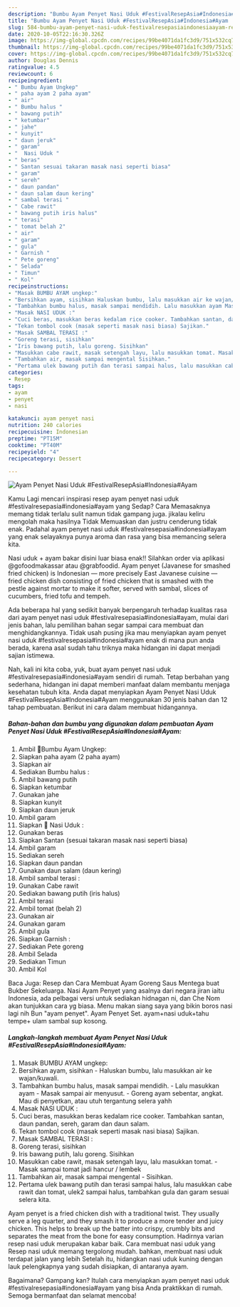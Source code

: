 ```yaml
---
description: "Bumbu Ayam Penyet Nasi Uduk #FestivalResepAsia#Indonesia#Ayam | Resep Bumbu Ayam Penyet Nasi Uduk #FestivalResepAsia#Indonesia#Ayam Yang Bisa Manjain Lidah"
title: "Bumbu Ayam Penyet Nasi Uduk #FestivalResepAsia#Indonesia#Ayam | Resep Bumbu Ayam Penyet Nasi Uduk #FestivalResepAsia#Indonesia#Ayam Yang Bisa Manjain Lidah"
slug: 584-bumbu-ayam-penyet-nasi-uduk-festivalresepasiaindonesiaayam-resep-bumbu-ayam-penyet-nasi-uduk-festivalresepasiaindonesiaayam-yang-bisa-manjain-lidah
date: 2020-10-05T22:16:30.326Z
image: https://img-global.cpcdn.com/recipes/99be4071da1fc3d9/751x532cq70/ayam-penyet-nasi-uduk-festivalresepasiaindonesiaayam-foto-resep-utama.jpg
thumbnail: https://img-global.cpcdn.com/recipes/99be4071da1fc3d9/751x532cq70/ayam-penyet-nasi-uduk-festivalresepasiaindonesiaayam-foto-resep-utama.jpg
cover: https://img-global.cpcdn.com/recipes/99be4071da1fc3d9/751x532cq70/ayam-penyet-nasi-uduk-festivalresepasiaindonesiaayam-foto-resep-utama.jpg
author: Douglas Dennis
ratingvalue: 4.5
reviewcount: 6
recipeingredient:
- " Bumbu Ayam Ungkep"
- " paha ayam 2 paha ayam"
- " air"
- " Bumbu halus "
- " bawang putih"
- " ketumbar"
- " jahe"
- " kunyit"
- " daun jeruk"
- " garam"
- "  Nasi Uduk "
- " beras"
- " Santan sesuai takaran masak nasi seperti biasa"
- " garam"
- " sereh"
- " daun pandan"
- " daun salam daun kering"
- " sambal terasi "
- " Cabe rawit"
- " bawang putih iris halus"
- " terasi"
- " tomat belah 2"
- " air"
- " garam"
- " gula"
- " Garnish "
- " Pete goreng"
- " Selada"
- " Timun"
- " Kol"
recipeinstructions:
- "Masak BUMBU AYAM ungkep:"
- "Bersihkan ayam, sisihkan Haluskan bumbu, lalu masukkan air ke wajan/kuwali."
- "Tambahkan bumbu halus, masak sampai mendidih. Lalu masukkan ayam Masak sampai air menyusut. Goreng ayam sebentar, angkat. Mau di penyetkan, atau utuh tergantung selera yahh"
- "Masak NASI UDUK :"
- "Cuci beras, masukkan beras kedalam rice cooker. Tambahkan santan, daun pandan, sereh, garam dan daun salam."
- "Tekan tombol cook (masak seperti masak nasi biasa) Sajikan."
- "Masak SAMBAL TERASI :"
- "Goreng terasi, sisihkan"
- "Iris bawang putih, lalu goreng. Sisihkan"
- "Masukkan cabe rawit, masak setengah layu, lalu masukkan tomat. Masak sampai tomat jadi hancur / lembek"
- "Tambahkan air, masak sampai mengental Sisihkan."
- "Pertama ulek bawang putih dan terasi sampai halus, lalu masukkan cabe rawit dan tomat, ulek2 sampai halus, tambahkan gula dan garam sesuai selera kita."
categories:
- Resep
tags:
- ayam
- penyet
- nasi

katakunci: ayam penyet nasi 
nutrition: 240 calories
recipecuisine: Indonesian
preptime: "PT15M"
cooktime: "PT40M"
recipeyield: "4"
recipecategory: Dessert

---
```



![Ayam Penyet Nasi Uduk #FestivalResepAsia#Indonesia#Ayam](https://img-global.cpcdn.com/recipes/99be4071da1fc3d9/751x532cq70/ayam-penyet-nasi-uduk-festivalresepasiaindonesiaayam-foto-resep-utama.jpg)

Kamu Lagi mencari inspirasi resep ayam penyet nasi uduk #festivalresepasia#indonesia#ayam yang Sedap? Cara Memasaknya memang tidak terlalu sulit namun tidak gampang juga. jikalau keliru mengolah maka hasilnya Tidak Memuaskan dan justru cenderung tidak enak. Padahal ayam penyet nasi uduk #festivalresepasia#indonesia#ayam yang enak selayaknya punya aroma dan rasa yang bisa memancing selera kita.

Nasi uduk + ayam bakar disini luar biasa enak!! Silahkan order via aplikasi @gofoodmakassar atau @grabfoodid. Ayam penyet (Javanese for smashed fried chicken) is Indonesian — more precisely East Javanese cuisine — fried chicken dish consisting of fried chicken that is smashed with the pestle against mortar to make it softer, served with sambal, slices of cucumbers, fried tofu and tempeh.

Ada beberapa hal yang sedikit banyak berpengaruh terhadap kualitas rasa dari ayam penyet nasi uduk #festivalresepasia#indonesia#ayam, mulai dari jenis bahan, lalu pemilihan bahan segar sampai cara membuat dan menghidangkannya. Tidak usah pusing jika mau menyiapkan ayam penyet nasi uduk #festivalresepasia#indonesia#ayam enak di mana pun anda berada, karena asal sudah tahu triknya maka hidangan ini dapat menjadi sajian istimewa.


Nah, kali ini kita coba, yuk, buat ayam penyet nasi uduk #festivalresepasia#indonesia#ayam sendiri di rumah. Tetap berbahan yang sederhana, hidangan ini dapat memberi manfaat dalam membantu menjaga kesehatan tubuh kita. Anda dapat menyiapkan Ayam Penyet Nasi Uduk #FestivalResepAsia#Indonesia#Ayam menggunakan 30 jenis bahan dan 12 tahap pembuatan. Berikut ini cara dalam membuat hidangannya.

<!--inarticleads1-->

##### Bahan-bahan dan bumbu yang digunakan dalam pembuatan Ayam Penyet Nasi Uduk #FestivalResepAsia#Indonesia#Ayam:

1. Ambil  🐓Bumbu Ayam Ungkep:
1. Siapkan  paha ayam (2 paha ayam)
1. Siapkan  air
1. Sediakan  Bumbu halus :
1. Ambil  bawang putih
1. Siapkan  ketumbar
1. Gunakan  jahe
1. Siapkan  kunyit
1. Siapkan  daun jeruk
1. Ambil  garam
1. Siapkan  🍚 Nasi Uduk :
1. Gunakan  beras
1. Siapkan  Santan (sesuai takaran masak nasi seperti biasa)
1. Ambil  garam
1. Sediakan  sereh
1. Siapkan  daun pandan
1. Gunakan  daun salam (daun kering)
1. Ambil  sambal terasi :
1. Gunakan  Cabe rawit
1. Sediakan  bawang putih (iris halus)
1. Ambil  terasi
1. Ambil  tomat (belah 2)
1. Gunakan  air
1. Gunakan  garam
1. Ambil  gula
1. Siapkan  Garnish :
1. Sediakan  Pete goreng
1. Ambil  Selada
1. Sediakan  Timun
1. Ambil  Kol


Baca Juga: Resep dan Cara Membuat Ayam Goreng Saus Mentega buat Bukber Sekeluarga. Nasi Ayam Penyet yang asalnya dari negara jiran iaitu Indonesia, ada pelbagai versi untuk sediakan hidnagan ni, dan Che Nom akan tunjukkan cara yg biasa. Menu makan siang saya yang bikin boros nasi lagi nih Bun &#34;ayam penyet&#34;. Ayam Penyet Set. ayam+nasi uduk+tahu tempe+ ulam sambal sup kosong. 

<!--inarticleads2-->

##### Langkah-langkah membuat Ayam Penyet Nasi Uduk #FestivalResepAsia#Indonesia#Ayam:

1. Masak BUMBU AYAM ungkep:
1. Bersihkan ayam, sisihkan - Haluskan bumbu, lalu masukkan air ke wajan/kuwali.
1. Tambahkan bumbu halus, masak sampai mendidih. - Lalu masukkan ayam - Masak sampai air menyusut. - Goreng ayam sebentar, angkat. Mau di penyetkan, atau utuh tergantung selera yahh
1. Masak NASI UDUK :
1. Cuci beras, masukkan beras kedalam rice cooker. Tambahkan santan, daun pandan, sereh, garam dan daun salam.
1. Tekan tombol cook (masak seperti masak nasi biasa) Sajikan.
1. Masak SAMBAL TERASI :
1. Goreng terasi, sisihkan
1. Iris bawang putih, lalu goreng. Sisihkan
1. Masukkan cabe rawit, masak setengah layu, lalu masukkan tomat. - Masak sampai tomat jadi hancur / lembek
1. Tambahkan air, masak sampai mengental - Sisihkan.
1. Pertama ulek bawang putih dan terasi sampai halus, lalu masukkan cabe rawit dan tomat, ulek2 sampai halus, tambahkan gula dan garam sesuai selera kita.


Ayam penyet is a fried chicken dish with a traditional twist. They usually serve a leg quarter, and they smash it to produce a more tender and juicy chicken. This helps to break up the batter into crispy, crumbly bits and separates the meat from the bone for easy consumption. Hadirnya varian resep nasi uduk merupakan kabar baik. Cara membuat nasi uduk yang Resep nasi uduk memang tergolong mudah. bahkan, membuat nasi uduk terdapat jalan yang lebih Setelah itu, hidangkan nasi uduk kuning dengan lauk pelengkapnya yang sudah disiapkan, di antaranya ayam. 

Bagaimana? Gampang kan? Itulah cara menyiapkan ayam penyet nasi uduk #festivalresepasia#indonesia#ayam yang bisa Anda praktikkan di rumah. Semoga bermanfaat dan selamat mencoba!
